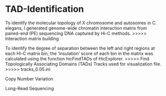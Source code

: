 # TAD-Identification

To identify the molecular topology of X chromosome and autosomes in C. elegans, I
generated genome-wide chromatin interaction matrix from paired-end (PE) sequencing
DNA captured by Hi-C methods. >>>>>  Interaction matrix building

To identify the degree of separation between the left and right regions at each Hi-C
matrix bin, the ‘insulation’ score of each bin in the matrix was calculated using the
function hicFindTADs of HicExplorer. >>>>>  Find Topologically Associating Domains (TADs)
Tracks used for visualization file. >>>>> tracks_0.05.ini

Copy Number Variation

Long-Read Sequencing

